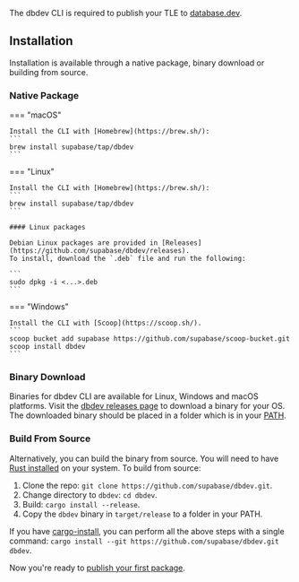 The dbdev CLI is required to publish your TLE to [database.dev](https://database.dev/).

## Installation

Installation is available through a native package, binary download or building from source.

### Native Package

=== "macOS"

    Install the CLI with [Homebrew](https://brew.sh/):
    ```
    brew install supabase/tap/dbdev
    ```

=== "Linux"

    Install the CLI with [Homebrew](https://brew.sh/):
    ```
    brew install supabase/tap/dbdev
    ```

    #### Linux packages

    Debian Linux packages are provided in [Releases](https://github.com/supabase/dbdev/releases).
    To install, download the `.deb` file and run the following:

    ```
    sudo dpkg -i <...>.deb
    ```

=== "Windows"

    Install the CLI with [Scoop](https://scoop.sh/).
    ```
    scoop bucket add supabase https://github.com/supabase/scoop-bucket.git
    scoop install dbdev
    ```

### Binary Download

Binaries for dbdev CLI are available for Linux, Windows and macOS platforms. Visit the [dbdev releases page](https://github.com/supabase/dbdev/releases) to download a binary for your OS. The downloaded binary should be placed in a folder which is in your [PATH](<https://en.wikipedia.org/wiki/PATH_(variable)>).

### Build From Source

Alternatively, you can build the binary from source. You will need to have [Rust installed](https://www.rust-lang.org/tools/install) on your system. To build from source:

1. Clone the repo: `git clone https://github.com/supabase/dbdev.git`.
2. Change directory to `dbdev`: `cd dbdev`.
3. Build: `cargo install --release`.
4. Copy the `dbdev` binary in `target/release` to a folder in your PATH.

If you have [cargo-install](https://doc.rust-lang.org/cargo/commands/cargo-install.html), you can perform all the above steps with a single command: `cargo install --git https://github.com/supabase/dbdev.git dbdev`.

Now you're ready to [publish your first package](publish.md).
